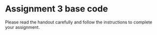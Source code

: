 # Assignment 3 base code
Please read the handout carefully and follow the instructions to complete your assignment. 
